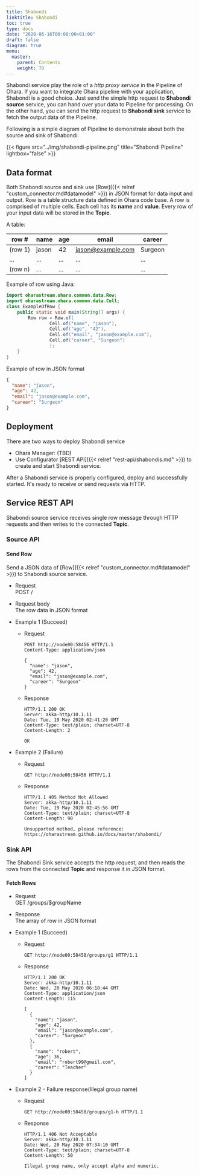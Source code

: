 ```yaml
---
title: Shabondi
linktitle: Shabondi
toc: true
type: docs
date: "2020-06-16T00:00:00+01:00"
draft: false
diagram: true
menu:
  master:
    parent: Contents
    weight: 70
---
```


Shabondi service play the role of a _http proxy service_ in the Pipeline
of Ohara. If you want to integrate Ohara pipeline with your application,
Shabondi is a good choice. Just send the simple http request to
**Shabondi source** service, you can hand over your data to Pipeline for
processing. On the other hand, you can send the http request to
**Shabondi sink** service to fetch the output data of the Pipeline.

Following is a simple diagram of Pipeline to demonstrate about both the source and sink of Shabondi:

{{< figure src="../img/shabondi-pipeline.png" title="Shabondi Pipeline" lightbox="false" >}}


## Data format

Both Shabondi source and sink use [Row]({{< relref "custom_connector.md#datamodel" >}}) in JSON format 
for data input and output. Row is a table structure data defined in Ohara code base. 
A row is comprised of multiple cells. Each cell has its **name** and **value**. 
Every row of your input data will be stored in the **Topic**.

A table:

row #    | name  | age | email             | career
---------|-------|-----|-------------------|--------
 (row 1) | jason | 42  | jason@example.com | Surgeon
 ...     | ...   | ... | ...               | ...
 (row n) | ...   | ... | ...               | ...
  
 
Example of row using Java:
```java
import oharastream.ohara.common.data.Row;
import oharastream.ohara.common.data.Cell;
class ExampleOfRow {
    public static void main(String[] args) {
        Row row = Row.of(
                Cell.of("name", "jason"),
                Cell.of("age", "42"),
                Cell.of("email", "jason@example.com"),
                Cell.of("career", "Surgeon")
                );
    }
}
```

Example of row in JSON format

```json
{
  "name": "jason",
  "age": 42,
  "email": "jason@example.com",
  "career": "Surgeon"
}
```

## Deployment

There are two ways to deploy Shabondi service

- Ohara Manager: (TBD)
- Use Configurator [REST API]({{< relref "rest-api/shabondis.md" >}}) to create 
  and start Shabondi service.

After a Shabondi service is properly configured, deploy and successfully started. 
It's ready to receive or send requests via HTTP.

## Service REST API

Shabondi source service receives single row message through HTTP
requests and then writes to the connected **Topic**.

### Source API

#### Send Row

Send a JSON data of [Row]({{< relref "custom_connector.md#datamodel" >}}) to Shabondi source service.

* Request  
  POST /

* Request body  
  The row data in JSON format

* Example 1 (Succeed)
  * Request

    ```http request
    POST http://node00:58456 HTTP/1.1
    Content-Type: application/json

    {
      "name": "jason",
      "age": 42,
      "email": "jason@example.com",
      "career": "Surgeon"
    }
    ```

  * Response

    ```http request
    HTTP/1.1 200 OK
    Server: akka-http/10.1.11
    Date: Tue, 19 May 2020 02:41:20 GMT
    Content-Type: text/plain; charset=UTF-8
    Content-Length: 2

    OK
    ```

* Example 2 (Failure)
  * Request

    ``` {.http}
    GET http://node00:58456 HTTP/1.1
    ```

  * Response

    ```http request
    HTTP/1.1 405 Method Not Allowed
    Server: akka-http/10.1.11
    Date: Tue, 19 May 2020 02:45:56 GMT
    Content-Type: text/plain; charset=UTF-8
    Content-Length: 90
    
    Unsupported method, please reference: https://oharastream.github.io/docs/master/shabondi/
    ```

### Sink API

The Shabondi Sink service accepts the http request, and then reads the
rows from the connected **Topic** and response it in JSON format.

#### Fetch Rows

* Request  
  GET /groups/\$groupName

* Response  
  The array of row in JSON format

* Example 1 (Succeed)
  * Request

    ```http request
    GET http://node00:58458/groups/g1 HTTP/1.1
    ```

  * Response

    ```http request
    HTTP/1.1 200 OK
    Server: akka-http/10.1.11
    Date: Wed, 20 May 2020 06:18:44 GMT
    Content-Type: application/json
    Content-Length: 115
    
    [
      {
        "name": "jason",
        "age": 42,
        "email": "jason@example.com",
        "career": "Surgeon"
      },
      {
        "name": "robert",
        "age": 36,
        "email": "robert99@gmail.com",
        "career": "Teacher"
      }
    ]
    ```

* Example 2 - Failure response(Illegal group name)
  * Request

    ```http request
    GET http://node00:58458/groups/g1-h HTTP/1.1
    ```
    
  * Response
    
    ```http request
    HTTP/1.1 406 Not Acceptable
    Server: akka-http/10.1.11
    Date: Wed, 20 May 2020 07:34:10 GMT
    Content-Type: text/plain; charset=UTF-8
    Content-Length: 50
    
    Illegal group name, only accept alpha and numeric.
    ```
